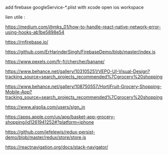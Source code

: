 add firebase googleService-*.plist with xcode open ios workspace

lien utile :

https://medium.com/@mks_01/how-to-handle-react-native-network-error-using-hooks-ab1be5898e54

https://rnfirebase.io/

https://github.com/ErHarinderSingh/FirebaseDemo/blob/master/index.js

https://www.pexels.com/fr-fr/chercher/banane/

https://www.behance.net/gallery/103105251/VEPO-UI-Visual-Design?tracking_source=search_projects_recommended%7Cgrocery%20shopping

https://www.behance.net/gallery/108750557/HortiFruit-Grocery-Shopping-Mobile-App?tracking_source=search_projects_recommended%7Cgrocery%20shopping

https://www.algolia.com/users/sign_in

https://apps.apple.com/us/app/basket-app-grocery-shopping/id1261941252#?platform=iphone

https://github.com/jefelewis/redux-persist-demo/blob/master/redux/store/store.js

https://reactnavigation.org/docs/stack-navigator/
